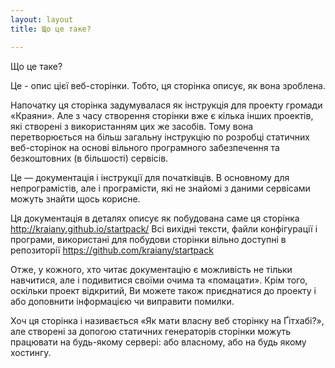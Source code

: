 ```yaml
---
layout: layout
title: Що це таке?

---
```


Що це таке?

Це - опис цієї веб-сторінки. Тобто, ця сторінка описує, як вона зроблена.

Напочатку ця сторінка задумувалася як інструкція для проекту громади «Краяни». Але з часу створення сторінки вже є кілька інших проектів, які створені з використанням цих же засобів. Тому вона перетворюється на більш загальну інструкцію по розробці статичних веб-сторінок на основі вільного програмного забезпечення та безкоштовних (в більшості) сервісів.

Це — документація і інструкції для початківців. В основному для непрограмістів, але і програмісти, які не знайомі з даними сервісами можуть знайти щось корисне. 

Ця документація в деталях описує як побудована саме ця сторінка http://kraiany.github.io/startpack/ Всі вихідні тексти, файли конфігурації і програми, використані для побудови сторінки вільно доступні в репозиторії https://github.com/kraiany/startpack 

Отже, у кожного, хто читає документацію є можливість не тільки навчитися, але і подивитися своїми очима та «помацати». Крім того, оскільки проект відкритий, Ви можете також приєднатися до проекту і або доповнити інформацією чи виправити помилки.

Хоч ця сторінка і називається «Як мати власну веб сторінку на Ґітхабі?», але створені за допогою статичних генераторів сторінки можуть працювати на будь-якому сервері: або власному, або на будь якому хостингу.




